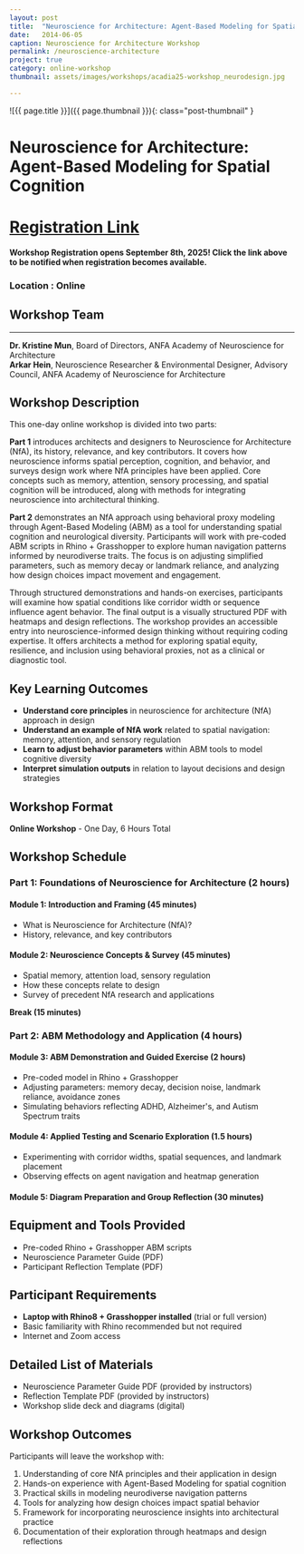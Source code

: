 ```yaml
---
layout: post
title:  "Neuroscience for Architecture: Agent-Based Modeling for Spatial Cognition"
date:   2014-06-05
caption: Neuroscience for Architecture Workshop
permalink: /neuroscience-architecture
project: true
category: online-workshop
thumbnail: assets/images/workshops/acadia25-workshop_neurodesign.jpg

---
```


![{{ page.title }}]({{ page.thumbnail }}){: class="post-thumbnail" }

# Neuroscience for Architecture: Agent-Based Modeling for Spatial Cognition

# [Registration Link](https://www.eventbrite.com/e/acadia-2025-workshops-tickets-1559581613589?aff=oddtdtcreator)

**Workshop Registration opens September 8th, 2025! Click the link above to be notified when registration becomes available.**

### Location : Online

## Workshop Team  
---
**Dr. Kristine Mun**, Board of Directors, ANFA Academy of Neuroscience for Architecture  
**Arkar Hein**, Neuroscience Researcher & Environmental Designer, Advisory Council, ANFA Academy of Neuroscience for Architecture

## Workshop Description
This one-day online workshop is divided into two parts:

**Part 1** introduces architects and designers to Neuroscience for Architecture (NfA), its history, relevance, and key contributors. It covers how neuroscience informs spatial perception, cognition, and behavior, and surveys design work where NfA principles have been applied. Core concepts such as memory, attention, sensory processing, and spatial cognition will be introduced, along with methods for integrating neuroscience into architectural thinking.

**Part 2** demonstrates an NfA approach using behavioral proxy modeling through Agent-Based Modeling (ABM) as a tool for understanding spatial cognition and neurological diversity. Participants will work with pre-coded ABM scripts in Rhino + Grasshopper to explore human navigation patterns informed by neurodiverse traits. The focus is on adjusting simplified parameters, such as memory decay or landmark reliance, and analyzing how design choices impact movement and engagement.

Through structured demonstrations and hands-on exercises, participants will examine how spatial conditions like corridor width or sequence influence agent behavior. The final output is a visually structured PDF with heatmaps and design reflections. The workshop provides an accessible entry into neuroscience-informed design thinking without requiring coding expertise. It offers architects a method for exploring spatial equity, resilience, and inclusion using behavioral proxies, not as a clinical or diagnostic tool.

## Key Learning Outcomes
- **Understand core principles** in neuroscience for architecture (NfA) approach in design
- **Understand an example of NfA work** related to spatial navigation: memory, attention, and sensory regulation
- **Learn to adjust behavior parameters** within ABM tools to model cognitive diversity
- **Interpret simulation outputs** in relation to layout decisions and design strategies

## Workshop Format
**Online Workshop** - One Day, 6 Hours Total

## Workshop Schedule

### Part 1: Foundations of Neuroscience for Architecture (2 hours)

#### Module 1: Introduction and Framing (45 minutes)
- What is Neuroscience for Architecture (NfA)?
- History, relevance, and key contributors

#### Module 2: Neuroscience Concepts & Survey (45 minutes)
- Spatial memory, attention load, sensory regulation
- How these concepts relate to design
- Survey of precedent NfA research and applications

**Break (15 minutes)**

### Part 2: ABM Methodology and Application (4 hours)

#### Module 3: ABM Demonstration and Guided Exercise (2 hours)
- Pre-coded model in Rhino + Grasshopper
- Adjusting parameters: memory decay, decision noise, landmark reliance, avoidance zones
- Simulating behaviors reflecting ADHD, Alzheimer's, and Autism Spectrum traits

#### Module 4: Applied Testing and Scenario Exploration (1.5 hours)
- Experimenting with corridor widths, spatial sequences, and landmark placement
- Observing effects on agent navigation and heatmap generation

#### Module 5: Diagram Preparation and Group Reflection (30 minutes)

## Equipment and Tools Provided
- Pre-coded Rhino + Grasshopper ABM scripts
- Neuroscience Parameter Guide (PDF)
- Participant Reflection Template (PDF)

## Participant Requirements
- **Laptop with Rhino8 + Grasshopper installed** (trial or full version)
- Basic familiarity with Rhino recommended but not required
- Internet and Zoom access

## Detailed List of Materials
- Neuroscience Parameter Guide PDF (provided by instructors)
- Reflection Template PDF (provided by instructors)
- Workshop slide deck and diagrams (digital)

## Workshop Outcomes
Participants will leave the workshop with:
1. Understanding of core NfA principles and their application in design
2. Hands-on experience with Agent-Based Modeling for spatial cognition
3. Practical skills in modeling neurodiverse navigation patterns
4. Tools for analyzing how design choices impact spatial behavior
5. Framework for incorporating neuroscience insights into architectural practice
6. Documentation of their exploration through heatmaps and design reflections
